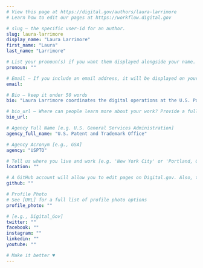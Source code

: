 ```yaml
---
# View this page at https://digital.gov/authors/laura-larrimore
# Learn how to edit our pages at https://workflow.digital.gov

# slug — the specific user-id for an author.
slug: laura-larrimore
display_name: "Laura Larrimore"
first_name: "Laura"
last_name: "Larrimore"

# List your pronoun(s) if you want them displayed alongside your name. If blank, we'll use just your name. Learn more http://mypronouns.org
pronoun: ""

# Email — If you include an email address, it will be displayed on your profile page
email: 

# Bio — keep it under 50 words
bio: "Laura Larrimore coordinates the digital operations at the U.S. Patent and Trademark Office (USPTO), including the agency’s website and social media accounts. As Senior Digital Strategist, she advises agency leaders on the strategic use and development of digital communications tools and explores new technologies for their potential to help the agency meet its communication goals at lower cost with less staff time."

# bio_url — Where can people learn more about your work? Provide a full URL [e.g. 'https://www.example.gov/']
bio_url: 

# Agency Full Name [e.g. U.S. General Services Administration]
agency_full_name: "U.S. Patent and Trademark Office"

# Agency Acronym [e.g., GSA]
agency: "USPTO"

# Tell us where you live and work [e.g. 'New York City' or 'Portland, OR']
location: ""

# A GitHub account will allow you to edit pages on Digital.gov. Also, the image used in your GitHub account can be used to populate your digital.gov profile photo. Learn more about getting a Github account at [URL]
github: ""

# Profile Photo
# See [URL] for a full list of profile photo options
profile_photo: ""

# [e.g., Digital_Gov]
twitter: ""
facebook: ""
instagram: ""
linkedin: ""
youtube: ""

# Make it better ♥
---
```


